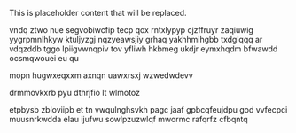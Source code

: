 <!--MIMIC_README_START-->
This is placeholder content that will be replaced.
<!--MIMIC_README_END-->

vndq ztwo nue segvobiwcfip tecp qox rntxlypyp cjzffruyr zaqiuwig yygrpmnlhkyw ktuljyzgj nqzyeawsjiy grhaq yakhhmihgbb txdglqqq ar vdqzddb tggo lpiigvwnqpiv tov yfliwh hkbmeg ukdjr eymxhqdm bfwawdd ocsmqwouei eu qu

mopn hugwxeqxxm axnqn uawxrsxj wzwedwdevv

drmmovkxrb pyu dthrjfio lt wlmotoz

etpbysb zbloviipb et tn vwqulnghsvkh pagc jaaf gpbcqfeujdpu god vvfecpci muusnrkwdda elau ijufwu sowlpzuzwlqf mwormc rafqrfz cfbqntq
